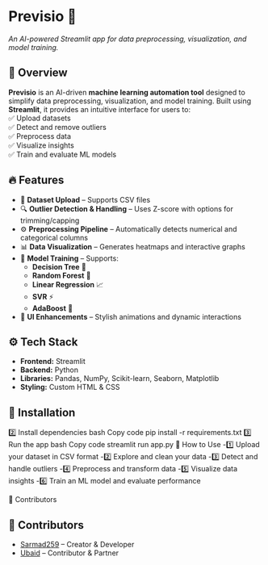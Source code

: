 # **Previsio** 🚀  
_An AI-powered Streamlit app for data preprocessing, visualization, and model training._  

## 🌟 Overview  
**Previsio** is an AI-driven **machine learning automation tool** designed to simplify data preprocessing, visualization, and model training. Built using **Streamlit**, it provides an intuitive interface for users to:  
✅ Upload datasets  
✅ Detect and remove outliers  
✅ Preprocess data  
✅ Visualize insights  
✅ Train and evaluate ML models  

## 🔥 Features  
- 📂 **Dataset Upload** – Supports CSV files  
- 🔍 **Outlier Detection & Handling** – Uses Z-score with options for trimming/capping  
- ⚙️ **Preprocessing Pipeline** – Automatically detects numerical and categorical columns  
- 📊 **Data Visualization** – Generates heatmaps and interactive graphs  
- 🤖 **Model Training** – Supports:  
  - **Decision Tree** 🌳  
  - **Random Forest** 🌲  
  - **Linear Regression** 📈  
  - **SVR** ⚡  
  - **AdaBoost** 🚀  
- 🎨 **UI Enhancements** – Stylish animations and dynamic interactions  

## ⚙️ Tech Stack  
- **Frontend:** Streamlit  
- **Backend:** Python  
- **Libraries:** Pandas, NumPy, Scikit-learn, Seaborn, Matplotlib  
- **Styling:** Custom HTML & CSS  

## 📌 Installation  
2️⃣ Install dependencies
bash
Copy code
pip install -r requirements.txt
3️⃣ Run the app
bash
Copy code
streamlit run app.py
🚀 How to Use
-1️⃣ Upload your dataset in CSV format
-2️⃣ Explore and clean your data
-3️⃣ Detect and handle outliers
-4️⃣ Preprocess and transform data
-5️⃣ Visualize data insights
-6️⃣ Train an ML model and evaluate performance

🤝 Contributors
## 🤝 **Contributors**  
- [Sarmad259](https://github.com/sarmad259) – Creator & Developer  
- [Ubaid](https://github.com/UBAID0315) – Contributor & Partner  


